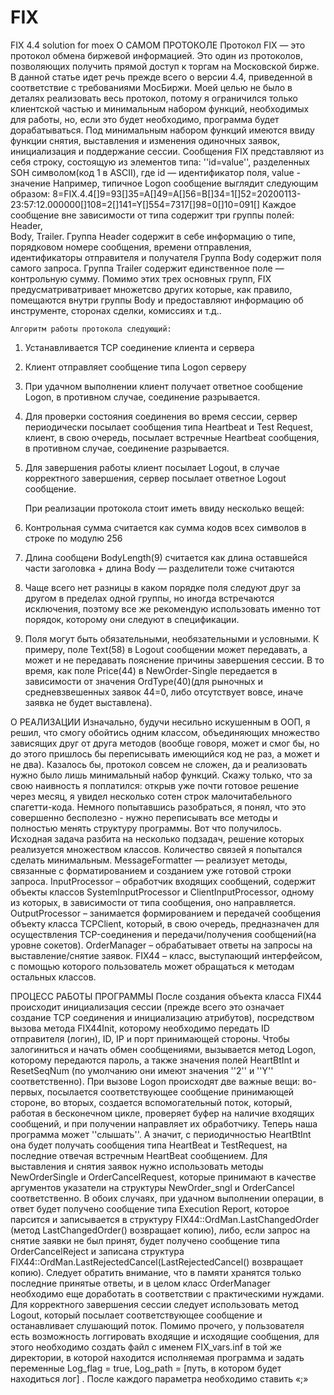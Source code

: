 # FIX
FIX 4.4 solution for moex 
О САМОМ ПРОТОКОЛЕ
	  Протокол FIX — это протокол обмена биржевой информацией. Это один из протоколов, позволяющих получить прямой доступ к торгам на Московской бирже. В данной статье идет речь прежде всего о версии 4.4, приведенной в соответствие с требованиями МосБиржи. Моей целью не было в деталях реализовать весь протокол, потому я ограничился только клиентской частью и минимальным набором функций, необходимых для работы, но, если это будет необходимо, программа будет дорабатываться. Под минимальным набором функций имеются ввиду функции снятия, выставления и изменения одиночных заявок, инициализация и поддержание сессии. 
	Сообщения FIX представляют из себя строку, состоящую из элементов типа: ''id=value'', разделенных SOH символом(код 1 в ASCII), где id — идентификатор поля, value - значение
	Например, типичное Logon сообщение выглядит следующим образом:
  8=FIX.4.4[]9=93[]35=A[]49=A[]56=B[]34=1[]52=20200113-23:57:12.000000[]108=2[]141=Y[]554=7317[]98=0[]10=091[]
	Каждое сообщение вне зависимости от типа содержит три группы полей: Header,  
  Body, Trailer. 
	Группа  Header содержит в себе информацию о типе, порядковом номере сообщения, времени отправления, идентификаторы отправителя и получателя
	Группа Body содержит поля самого запроса.
	Группа Trailer содержит единственное поле — контрольную сумму.
	Помимо этих трех основных групп, FIX предусматриватривает множетсво других которые, как правило, помещаются внутри группы Body и предоставляют информацию об инструменте, сторонах сделки, комиссиях и т.д..

	Алгоритм работы протокола следующий:
1. Устанавливается TCP соединение клиента и сервера
2. Клиент отправляет сообщение типа Logon серверу
3. При удачном выполнении клиент получает ответное сообщение Logon, в противном случае, соединение разрывается.
4. Для проверки состояния соединения во время сессии, сервер периодически посылает сообщения типа Heartbeat и Test Request, клиент, в свою очередь, посылает встречные Heartbeat сообщения, в противном случае, соединение разрывается.
5. Для завершения работы клиент посылает Logout, в случае корректного завершения, сервер посылает ответное Logout сообщение.

 	При реализации протокола стоит иметь ввиду несколько вещей:
1. Контрольная сумма считается как сумма кодов всех символов в строке по модулю 256
2. Длина сообщени BodyLength(9) считается как длина оставшейся части заголовка + длина Body — разделители тоже считаются 
3. Чаще всего нет разницы в каком порядке поля следуют друг за другом в пределах одной группы, но иногда встречаются исключения, поэтому 	все же рекомендую использовать именно тот порядок, которому они следуют в спецификации.
4. Поля могут быть обязательными, необязательными и условными.
   К примеру, поле Text(58) в Logout сообщении может передавать, а может и не передавать пояснение причины завершения сессии. В то          время, как поле Price(44) в NewOrder-Single передается в зависимости от значения OrdType(40)(для рыночных и средневзвешенных заявок      44=0, либо отсутствует вовсе, иначе заявка не будет выставлена).

О РЕАЛИЗАЦИИ
    Изначально, будучи несильно искушенным в ООП, я решил, что смогу обойтись одним классом, объединяющих множество зависящих друг от друга методов (вообще говоря, может и смог бы, но до этого пришлось бы переписывать имеющийся код не раз, а может и не два). Казалось бы, протокол совсем не сложен, да и реализовать нужно было лишь минимальный набор функций. Скажу только, что за свою наивность я поплатился: открыв уже почти готовое решение через месяц, я увидел несколько сотен строк  малочитабельного спагетти-кода. Немного попытавшись разобраться, я понял, что это совершенно бесполезно - нужно переписывать все методы и полностью менять структуру программы. Вот что получилось.
	Исходная задача разбита на несколько подзадач, решение которых реализуется множеством классов. Количество связей я попытался сделать минимальным.
	MessageFormatter — реализует методы, связанные с форматированием и созданием уже готовой строки запроса.
	InputProcessor – обработчик входящих сообщений, содержит объекты классов SystemInputProcessor и ClientInputProcessor, одному из которых, в зависимости от типа сообщения, оно направляется.
	OutputProcessor – занимается формированием и передачей сообщения объекту класса TCPClient, который, в свою очередь, предназначен для осуществления TCP-соединения и передачи/получения сообщений(на уровне сокетов).
	OrderManager – обрабатывает ответы на запросы на выставление/снятие заявок.
	FIX44 – класс, выступающий интерфейсом, с помощью которого пользователь может обращаться к методам остальных классов.
 	
ПРОЦЕСС РАБОТЫ ПРОГРАММЫ
	  После создания объекта класса FIX44 происходит инициализация сессии (прежде всего это означает создание TCP соединения и инициализацию атрибутов), посредством вызова метода FIX44Init, которому необходимо передать ID отправителя (логин), ID, IP и порт принимающей стороны.
	Чтобы залогиниться и начать обмен сообщениями, вызывается метод Logon, которому передаются пароль, а также значения полей HeartBtInt и ResetSeqNum (по умолчанию они имеют значения ''2'' и ''Y'' соответственно).
	При вызове Logon происходят две важные вещи: во-первых, посылается соответствующее сообщение принимающей стороне, во вторых, создается вспомогательный поток, который, работая в бесконечном цикле, проверяет буфер на наличие входящих сообщений, и при получении направляет их обработчику.
	Теперь наша программа может ''слышать''. А значит, с периодичностью HeartBtInt она будет получать сообщения типа HeartBeat и TestRequest, на последние отвечая встречным HeartBeat сообщением. 
	Для выставления и снятия заявок нужно использовать методы NewOrderSingle и OrderCancelRequest, которые принимают в качестве аргументов указатели на структуры NewOrder_sngl и OrderCancel соответственно. В обоих случаях, при удачном выполнении операции, в ответ будет получено сообщение типа Execution Report, которое парсится и записывается в структуру FIX44::OrdMan.LastChangedOrder (метод LastChangedOrder() возвращает копию), либо, если запрос на снятие заявки не был принят, будет получено сообщение типа OrderCancelReject и записана структура
  FIX44::OrdMan.LastRejectedCancel(LastRejectedCancel() возвращает копию). Следует обратить внимание, что в памяти хранятся только последние принятые ответы, и в целом класс OrderManager необходимо еще доработать в соответствии с практическими нуждами.
	Для корректного завершения сессии следует использовать метод Logout, который посылает соответствующее сообщение и останавливает слушающий поток.
	Помимо прочего, у пользователя есть возможность логгировать входящие и исходящие сообщения, для этого необходимо создать файл с именем FIX_vars.inf в той же директории, в которой находится исполняемая программа и задать переменные Log_flag = true, Log_path = [путь, в котором будет находиться лог] . После каждого параметра необходимо ставить «;»
